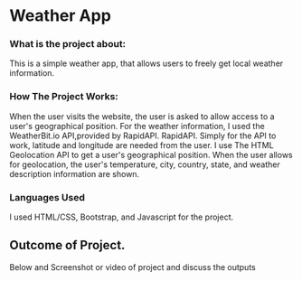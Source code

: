# Weather App
### What is the project about:
This is a simple weather app, that allows users to freely get local weather information.


### How The Project Works:
When the user visits the website, the user is asked to allow access to a user's geographical position. For the weather information, I used the WeatherBit.io API,provided by RapidAPI. RapidAPI. Simply for the API to work, latitude and longitude are needed from the user. I use The HTML Geolocation API to get a user's geographical position. When the user allows for geolocation, the user's temperature, city, country, state, and weather description information are shown. 
### Languages Used
I used HTML/CSS, Bootstrap, and Javascript for the project.


## Outcome of Project.
Below and Screenshot or video of project and discuss the outputs
